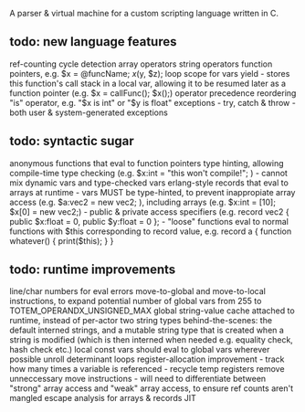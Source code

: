 A parser & virtual machine for a custom scripting language written in C.

todo: new language features
---------------------------
ref-counting cycle detection
array operators
string operators
function pointers, e.g. $x = @funcName; $x($y, $z);
loop scope for vars
yield - stores this function's call stack in a local var, allowing it to be resumed later as a function pointer (e.g. $x = callFunc(); $x();)
operator precedence reordering
"is" operator, e.g. "$x is int" or "$y is float"
exceptions - try, catch & throw
    - both user & system-generated exceptions

todo: syntactic sugar
---------------------
anonymous functions that eval to function pointers
type hinting, allowing compile-time type checking (e.g. $x:int = "this won't compile!"; )
    - cannot mix dynamic vars and type-checked vars
erlang-style records that eval to arrays at runtime
    - vars MUST be type-hinted, to prevent inappropiate array access (e.g. $a:vec2 = new vec2; ), including arrays (e.g. $x:int = [10]; $x[0] = new vec2;)
    - public & private access specifiers (e.g. record vec2 { public $x:float = 0, public $y:float = 0 };
    - "loose" functions eval to normal functions with $this corresponding to record value, e.g. record a { function whatever() { print($this); } }

todo: runtime improvements
--------------------------
line/char numbers for eval errors
move-to-global and move-to-local instructions, to expand potential number of global vars from 255 to TOTEM_OPERANDX_UNSIGNED_MAX
global string-value cache attached to runtime, instead of per-actor
two string types behind-the-scenes: the default interned strings, and a mutable string type that is created when a string is modified (which is then interned when needed e.g. equality check, hash check etc.)
local const vars should eval to global vars wherever possible
unroll determinant loops
register-allocation improvement
    - track how many times a variable is referenced
    - recycle temp registers
remove unneccessary move instructions
    - will need to differentiate between "strong" array access and "weak" array access, to ensure ref counts aren't mangled
escape analysis for arrays & records
JIT